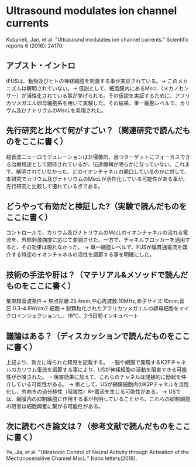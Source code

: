 # Ultrasound modulates ion channel currents
Kubanek, Jan, et al. "Ultrasound modulates ion channel currents." Scientific reports 6 (2016): 24170.


## アブスト・イントロ
tFUSは、動物及びヒトの神経細胞を刺激する事が実証されている。→ このメカニズムは解明されていない。→ 仮説として、細胞膜内にあるMscL（メカノセンサー）が活性化されている事が挙げられる。その仮説を実証するために、アフリカツメガエル卵母細胞系を用いて実験した。その結果、単一細胞レベルで、カリウム及びナトリウムのMscLを発現された。


## 先行研究と比べて何がすごい？（関連研究で読んだものをここに書く）
超音波ニューロモデュレーションは非侵襲的、且つターゲットにフォーカスできる治療用途として期待されているが、伝達機構が明らかになっていない。これまで、解明されていなかった、どのイオンチャネルの開口しているのかに対して、本研究でカリウム及びナトリウムのMscLが活性化している可能性がある事が、先行研究と比較して優れている点である。


## どうやって有効だと検証した?（実験で読んだものをここに書く）
コントロールで、カリウム及びナトリウムのMscLのイオンチャネルの流れる電流を、外部刺激強度に応じて変調させた。一方で、チャネルブロッカーを適用すると、その効果は現れなかった。
→ 単一細胞レベルで、FUSが膜貫通電流を媒介する特定のイオンチャネルの活性を調節する事を明確にした。


## 技術の手法や肝は？（マテリアル&メソッドで読んだものをここに書く）
集束超音波条件→ 焦点距離:25.4mm,中心周波数:10MHz,素子サイズ:10mm,音圧:0.3–4.9W/cm2
細胞→ 脱顆粒化されたアフリカツメガエルの卵母細胞をマイクロインジェクションし、18℃、2-5日間インキュベート


## 議論はある？（ディスカッションで読んだものをここに書く）
上記より、新たに得られた知見を記載する。
・脳や網膜で発現するK2Pチャネルのカリウム電流を調節する事により、USが神経細胞の活動を阻害できる可能性が示唆された。
・阻害効果に加えて、これらのチャネルは間接的に励起を仲介している可能性がある。
→ 例として、USが網膜細胞内のK2Pチャネルを活性化し、外向きの過分極性（阻害性）K+電流を生じる可能性がある。
→ USでは、網膜内の抑制細胞に作用する事が判明していることから、これらの抑制細胞の阻害は細胞興奮に繋がる可能性がある。


## 次に読むべき論文は？（参考文献で読んだものをここに書く）
Ye, Jia, et al. "Ultrasonic Control of Neural Activity through Activation of the Mechanosensitive Channel MscL." Nano letters(2018).
